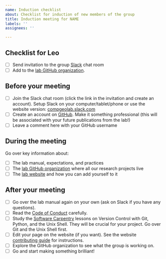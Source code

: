 ```yaml
---
name: Induction checklist
about: Checklist for induction of new members of the group
title: Induction meeting for NAME
labels: ''
assignees: ''

---
```


## Checklist for Leo

- [ ] Send invitation to the group [Slack](https://slack.com/) chat room
- [ ] Add to the [lab GitHub organization][gh].

## Before your meeting

- [ ] Join the Slack chat room (click the link in the invitation and create an account). Setup Slack on your computer/tablet/phone or use the website version: [compgeolab.slack.com][slack]
- [ ] Create an account on [GitHub](https://github.com/). Make it something professional (this will be associated with
   your future publications from the lab!)
- [ ] Leave a comment here with your GitHub username

## During the meeting

Go over key information about:

- [ ] The lab manual, expectations, and practices
- [ ] The [lab GitHub organization][gh] where all our research projects live
- [ ] The [lab website][website] and how you can add yourself to it

## After your meeting

- [ ] Go over the lab manual again on your own (ask on Slack if you have any questions).
- [ ] Read the [Code of Conduct][coc] carefully.
- [ ] Study the [Software Carpentry][swc] lessons on Version Control with Git, Python, and the Unix Shell. They will be crucial for your project. Go over Git and the Unix Shell first.
- [ ] Edit your page on the website (if you want). See the website [contributing guide][website-contrib] for instructions.
- [ ] Explore the GitHub organization to see what the group is working on.
- [ ] Go and start making something brilliant!

[coc]: https://github.com/compgeolab/manual/blob/main/CODE_OF_CONDUCT.md
[website-contrib]: https://github.com/compgeolab/website/blob/main/CONTRIBUTING.md
[website]: https://www.compgeolab.org
[swc]: https://software-carpentry.org/lessons/
[gh]: https://github.com/compgeolab/
[slack]: https://compgeolab.slack.com
